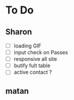 # To Do

## Sharon

- [ ] loading GIF
- [ ] input check on Passes
- [ ] responsive all site
- [ ] butify fult table
- [ ] active contact ?

## matan

